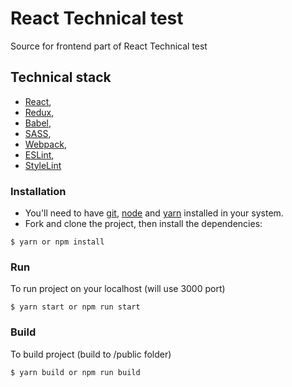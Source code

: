 # React Technical test

Source for frontend part of React Technical test

## Technical stack

* [React](https://facebook.github.io/react/),
* [Redux](http://redux.js.org/),
* [Babel](https://babeljs.io/),
* [SASS](http://sass-lang.com/),
* [Webpack](http://webpack.github.io/),
* [ESLint](http://eslint.org/),
* [StyleLint](http://stylelint.io/user-guide/configuration/)


### Installation

* You'll need to have [git](https://git-scm.com/), [node](https://nodejs.org/en/) and [yarn](https://yarnpkg.com/) installed in your system.
* Fork and clone the project, then install the dependencies:

```
$ yarn or npm install
```
### Run

To run project on your localhost (will use 3000 port)

```
$ yarn start or npm run start
```
### Build

To build project (build to /public folder)

```
$ yarn build or npm run build
```
